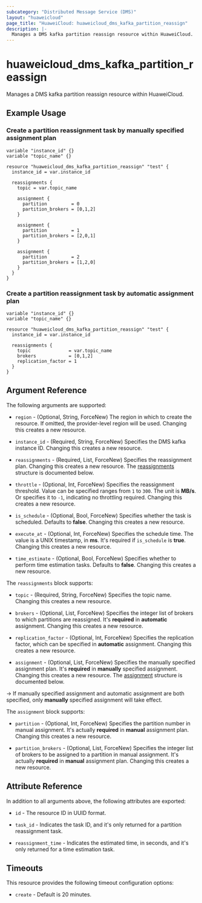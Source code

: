 ```yaml
---
subcategory: "Distributed Message Service (DMS)"
layout: "huaweicloud"
page_title: "HuaweiCloud: huaweicloud_dms_kafka_partition_reassign"
description: |-
  Manages a DMS kafka partition reassign resource within HuaweiCloud.
---
```


# huaweicloud_dms_kafka_partition_reassign

Manages a DMS kafka partition reassign resource within HuaweiCloud.

## Example Usage

### Create a partition reassignment task by manually specified assignment plan

```hcl
variable "instance_id" {}
variable "topic_name" {}

resource "huaweicloud_dms_kafka_partition_reassign" "test" {
  instance_id = var.instance_id
  
  reassignments {
    topic = var.topic_name

    assignment {
      partition         = 0
      partition_brokers = [0,1,2]
    }

    assignment {
      partition         = 1
      partition_brokers = [2,0,1]
    }

    assignment {
      partition         = 2
      partition_brokers = [1,2,0]
    }
  }
}
```

### Create a partition reassignment task by automatic assignment plan

```hcl
variable "instance_id" {}
variable "topic_name" {}

resource "huaweicloud_dms_kafka_partition_reassign" "test" {
  instance_id = var.instance_id
  
  reassignments {
    topic              = var.topic_name
    brokers            = [0,1,2]
    replication_factor = 1
  }
}
```

## Argument Reference

The following arguments are supported:

* `region` - (Optional, String, ForceNew) The region in which to create the resource.
  If omitted, the provider-level region will be used. Changing this creates a new resource.

* `instance_id` - (Required, String, ForceNew) Specifies the DMS kafka instance ID.
  Changing this creates a new resource.

* `reassignments` - (Required, List, ForceNew) Specifies the reassignment plan.
  Changing this creates a new resource.
  The [reassignments](#reassignments_struct) structure is documented below.

* `throttle` - (Optional, Int, ForceNew) Specifies the reassignment threshold. Value can be specified ranges from `1`
  to `300`. The unit is **MB/s**. Or specifies it to `-1`, indicating no throttling required.
  Changing this creates a new resource.

* `is_schedule` - (Optional, Bool, ForceNew) Specifies whether the task is scheduled. Defaults to **false**.
  Changing this creates a new resource.

* `execute_at` - (Optional, Int, ForceNew) Specifies the schedule time. The value is a UNIX timestamp, in **ms**.
  It's required if `is_schedule` is **true**. Changing this creates a new resource.

* `time_estimate` - (Optional, Bool, ForceNew) Specifies whether to perform time estimation tasks. Defaults to **false**.
  Changing this creates a new resource.

<a name="reassignments_struct"></a>
The `reassignments` block supports:

* `topic` - (Required, String, ForceNew) Specifies the topic name. Changing this creates a new resource.

* `brokers` - (Optional, List, ForceNew) Specifies the integer list of brokers to which partitions are reassigned.
  It's **required** in **automatic** assignment. Changing this creates a new resource.

* `replication_factor` - (Optional, Int, ForceNew) Specifies the replication factor, which can be specified in
  **automatic** assignment. Changing this creates a new resource.

* `assignment` - (Optional, List, ForceNew) Specifies the manually specified assignment plan.
  It's **required** in **manually** specified assignment. Changing this creates a new resource.
  The [assignment](#reassignments_assignment_struct) structure is documented below.

-> If manually specified assignment and automatic assignment are both specified, only **manually** specified assignment
will take effect.

<a name="reassignments_assignment_struct"></a>
The `assignment` block supports:

* `partition` - (Optional, Int, ForceNew) Specifies the partition number in manual assignment.
  It's actually **required** in **manual** assignment plan. Changing this creates a new resource.

* `partition_brokers` - (Optional, List, ForceNew) Specifies the integer list of brokers to be assigned to a partition in
  manual assignment. It's actually **required** in **manual** assignment plan. Changing this creates a new resource.

## Attribute Reference

In addition to all arguments above, the following attributes are exported:

* `id` - The resource ID in UUID format.

* `task_id` - Indicates the task ID, and it's only returned for a partition reassignment task.

* `reassignment_time` - Indicates the estimated time, in seconds, and it's only returned for a time estimation task.

## Timeouts

This resource provides the following timeout configuration options:

* `create` - Default is 20 minutes.
